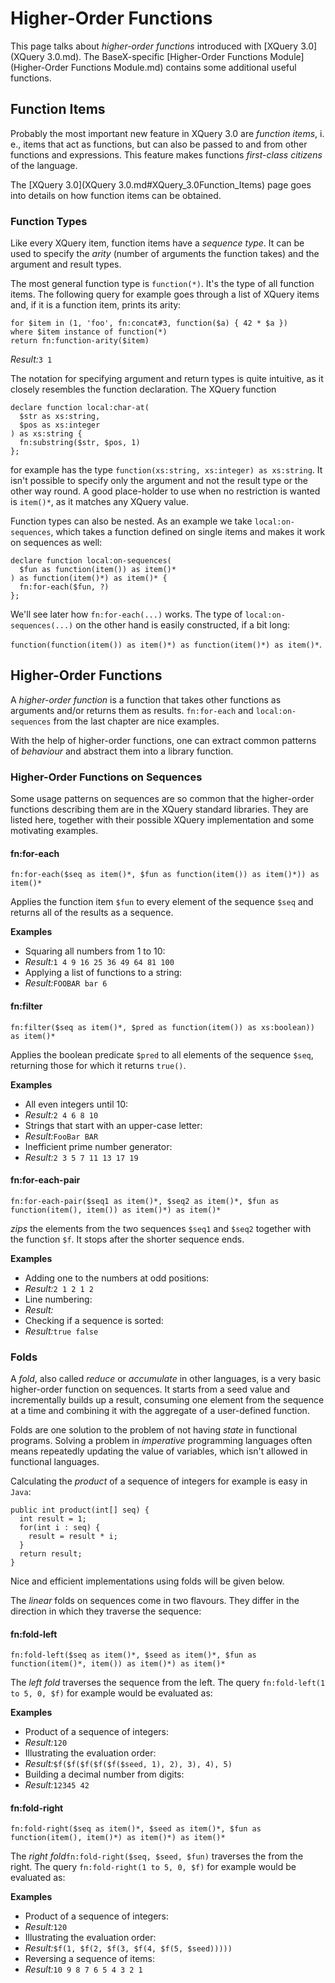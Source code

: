 
# Higher-Order Functions
 


 
This page talks about _higher-order functions_ introduced with [XQuery 3.0](XQuery 3.0.md). The BaseX-specific [Higher-Order Functions Module](Higher-Order Functions Module.md) contains some additional useful functions. 

 
## Function Items

Probably the most important new feature in XQuery 3.0 are _function items_, i. e., items that act as functions, but can also be passed to and from other functions and expressions. This feature makes functions _first-class citizens_ of the language. 


The [XQuery 3.0](XQuery 3.0.md#XQuery_3.0Function_Items) page goes into details on how function items can be obtained. 


### Function Types 

Like every XQuery item, function items have a _sequence type_. It can be used to specify the _arity_ (number of arguments the function takes) and the argument and result types. 


The most general function type is `function(*)`. It's the type of all function items. The following query for example goes through a list of XQuery items and, if it is a function item, prints its arity: 


    for $item in (1, 'foo', fn:concat#3, function($a) { 42 * $a })
    where $item instance of function(*)
    return fn:function-arity($item)


_Result:_`3 1`


The notation for specifying argument and return types is quite intuitive, as it closely resembles the function declaration. The XQuery function 


    declare function local:char-at(
      $str as xs:string,
      $pos as xs:integer
    ) as xs:string {
      fn:substring($str, $pos, 1)
    };


for example has the type `function(xs:string, xs:integer) as xs:string`. It isn't possible to specify only the argument and not the result type or the other way round. A good place-holder to use when no restriction is wanted is `item()*`, as it matches any XQuery value. 


Function types can also be nested. As an example we take `local:on-sequences`, which takes a function defined on single items and makes it work on sequences as well: 


    declare function local:on-sequences(
      $fun as function(item()) as item()*
    ) as function(item()*) as item()* {
      fn:for-each($fun, ?)
    };


We'll see later how `fn:for-each(...)` works. The type of `local:on-sequences(...)` on the other hand is easily constructed, if a bit long: 


`function(function(item()) as item()*) as function(item()*) as item()*`. 

 
## Higher-Order Functions

A _higher-order function_ is a function that takes other functions as arguments and/or returns them as results. `fn:for-each` and `local:on-sequences` from the last chapter are nice examples. 


With the help of higher-order functions, one can extract common patterns of _behaviour_ and abstract them into a library function. 


### Higher-Order Functions on Sequences 

Some usage patterns on sequences are so common that the higher-order functions describing them are in the XQuery standard libraries. They are listed here, together with their possible XQuery implementation and some motivating examples. 


#### fn:for-each

`fn:for-each($seq as item()*, $fun as function(item()) as item()*)) as item()*`

Applies the function item `$fun` to every element of the sequence `$seq` and returns all of the results as a sequence. 

**Examples**

 * Squaring all numbers from 1 to 10: 
 * _Result:_`1 4 9 16 25 36 49 64 81 100`
 * Applying a list of functions to a string: 
 * _Result:_`FOOBAR bar 6`


#### fn:filter

`fn:filter($seq as item()*, $pred as function(item()) as xs:boolean)) as item()*`

Applies the boolean predicate `$pred` to all elements of the sequence `$seq`, returning those for which it returns `true()`. 

**Examples**

 * All even integers until 10: 
 * _Result:_`2 4 6 8 10`
 * Strings that start with an upper-case letter: 
 * _Result:_`FooBar BAR`
 * Inefficient prime number generator: 
 * _Result:_`2 3 5 7 11 13 17 19`


#### fn:for-each-pair

`fn:for-each-pair($seq1 as item()*, $seq2 as item()*, $fun as function(item(), item()) as item()*) as item()*`

_zips_ the elements from the two sequences `$seq1` and `$seq2` together with the function `$f`. It stops after the shorter sequence ends. 

**Examples**

 * Adding one to the numbers at odd positions: 
 * _Result:_`2 1 2 1 2`
 * Line numbering: 
 * _Result:_
 * Checking if a sequence is sorted: 
 * _Result:_`true false`


### Folds 

A _fold_, also called _reduce_ or _accumulate_ in other languages, is a very basic higher-order function on sequences. It starts from a seed value and incrementally builds up a result, consuming one element from the sequence at a time and combining it with the aggregate of a user-defined function. 


Folds are one solution to the problem of not having _state_ in functional programs. Solving a problem in _imperative_ programming languages often means repeatedly updating the value of variables, which isn't allowed in functional languages. 


Calculating the _product_ of a sequence of integers for example is easy in `Java`: 


    public int product(int[] seq) {
      int result = 1;
      for(int i : seq) {
        result = result * i;
      }
      return result;
    }


Nice and efficient implementations using folds will be given below. 


The _linear_ folds on sequences come in two flavours. They differ in the direction in which they traverse the sequence: 


#### fn:fold-left

`fn:fold-left($seq as item()*, $seed as item()*, $fun as function(item()*, item()) as item()*) as item()*`

The _left fold_ traverses the sequence from the left.  The query `fn:fold-left(1 to 5, 0, $f)` for example would be evaluated as: 

**Examples**

 * Product of a sequence of integers: 
 * _Result:_`120`
 * Illustrating the evaluation order: 
 * _Result:_`$f($f($f($f($f($seed, 1), 2), 3), 4), 5)`
 * Building a decimal number from digits: 
 * _Result:_`12345 42`


#### fn:fold-right

`fn:fold-right($seq as item()*, $seed as item()*, $fun as function(item(), item()*) as item()*) as item()*`

The _right fold_`fn:fold-right($seq, $seed, $fun)` traverses the from the right.  The query `fn:fold-right(1 to 5, 0, $f)` for example would be evaluated as: 

**Examples**

 * Product of a sequence of integers: 
 * _Result:_`120`
 * Illustrating the evaluation order: 
 * _Result:_`$f(1, $f(2, $f(3, $f(4, $f(5, $seed)))))`
 * Reversing a sequence of items: 
 * _Result:_`10 9 8 7 6 5 4 3 2 1`

